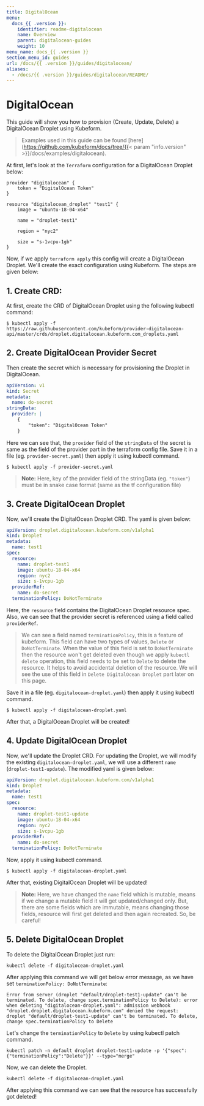```yaml
---
title: DigitalOcean
menu:
  docs_{{ .version }}:
    identifier: readme-digitalocean
    name: Overview
    parent: digitalocean-guides
    weight: 10
menu_name: docs_{{ .version }}
section_menu_id: guides
url: /docs/{{ .version }}/guides/digitalocean/
aliases:
  - /docs/{{ .version }}/guides/digitalocean/README/
---
```


# DigitalOcean

This guide will show you how to provision (Create, Update, Delete) a DigitalOcean Droplet using Kubeform.

> Examples used in this guide can be found [here](https://github.com/kubeform/docs/tree/{{< param "info.version" >}}/docs/examples/digitalocean).

At first, let's look at the `Terraform` configuration for a DigitalOcean Droplet below:

```
provider "digitalocean" {
    token = "DigitalOcean Token"
}

resource "digitalocean_droplet" "test1" {
    image = "ubuntu-18-04-x64"

    name = "droplet-test1"

    region = "nyc2"

    size = "s-1vcpu-1gb"
}
```

Now, if we apply `terraform apply` this config will create a DigitalOcean Droplet. We'll create the exact configuration using Kubeform. The steps are given below:

## 1. Create CRD:

At first, create the CRD of DigitalOcean Droplet using the following kubectl command:

```console
$ kubectl apply -f https://raw.githubusercontent.com/kubeform/provider-digitalocean-api/master/crds/droplet.digitalocean.kubeform.com_droplets.yaml
```

## 2. Create DigitalOcean Provider Secret

Then create the secret which is necessary for provisioning the Droplet in DigitalOcean.

```yaml
apiVersion: v1
kind: Secret
metadata:
  name: do-secret
stringData:
  provider: |
    {
        "token": "DigitalOcean Token"
    }
```

Here we can see that, the `provider` field of the `stringData` of the secret is same as the field of the provider part in the terraform config file. Save it in a file (eg. `provider-secret.yaml`) then apply it using kubectl command.

```console
$ kubectl apply -f provider-secret.yaml
```

> **Note:** Here, key of the provider field of the stringData (eg. `"token"`) must be in snake case format (same as the tf configuration file)

## 3. Create DigitalOcean Droplet

Now, we'll create the DigitalOcean Droplet CRD. The yaml is given below:

```yaml
apiVersion: droplet.digitalocean.kubeform.com/v1alpha1
kind: Droplet
metadata:
  name: test1
spec:
  resource:
    name: droplet-test1
    image: ubuntu-18-04-x64
    region: nyc2
    size: s-1vcpu-1gb
  providerRef:
    name: do-secret
  terminationPolicy: DoNotTerminate
```

Here, the `resource` field contains the DigitalOcean Droplet resource spec. Also, we can see that the provider secret is referenced using a field called `providerRef`.

> We can see a field named `terminationPolicy`, this is a feature of kubeform. This field can have two types of values, `Delete` or `DoNotTerminate`. When the value of this field is set to `DoNotTerminate` then the resource won't get deleted even though we apply `kubectl delete` operation, this field needs to be set to `Delete` to delete the resource. It helps to avoid accidental deletion of the resource. We will see the use of this field in `Delete DigitalOcean Droplet` part later on this page.

Save it in a file (eg. `digitalocean-droplet.yaml`) then apply it using kubectl command.

```console
$ kubectl apply -f digitalocean-droplet.yaml
```

After that, a DigitalOcean Droplet will be created!

## 4. Update DigitalOcean Droplet

Now, we'll update the Droplet CRD. For updating the Droplet, we will modify the existing `digitalocean-droplet.yaml`, we will use a different `name` (`droplet-test1-update`). The modified yaml is given below:

```yaml
apiVersion: droplet.digitalocean.kubeform.com/v1alpha1
kind: Droplet
metadata:
  name: test1
spec:
  resource:
    name: droplet-test1-update
    image: ubuntu-18-04-x64
    region: nyc2
    size: s-1vcpu-1gb
  providerRef:
    name: do-secret
  terminationPolicy: DoNotTerminate
```

Now, apply it using kubectl command.

```console
$ kubectl apply -f digitalocean-droplet.yaml
```

After that, existing DigitalOcean Droplet will be updated!

> **Note:** Here, we have changed the `name` field which is mutable, means if we change a mutable field it will get updated/changed only. But, there are some fields which are immutable, means changing those fields, resource will first get deleted and then again recreated. So, be careful!


## 5. Delete DigitalOcean Droplet

To delete the DigitalOcean Droplet just run:

```console
kubectl delete -f digitalocean-droplet.yaml
```

After applying this command we will get below error message, as we have set `terminationPolicy: DoNotTerminate`:

```text
Error from server (droplet "default/droplet-test1-update" can't be terminated. To delete, change spec.terminationPolicy to Delete): error when deleting "digitalocean-droplet.yaml": admission webhook "droplet.droplet.digitalocean.kubeform.com" denied the request: droplet "default/droplet-test1-update" can't be terminated. To delete, change spec.terminationPolicy to Delete
```

Let's change the `terminationPolicy` to `Delete` by using kubectl patch command.

```console
kubectl patch -n default droplet droplet-test1-update -p '{"spec":{"terminationPolicy":"Delete"}}' --type="merge"
```

Now, we can delete the Droplet.

```console
kubectl delete -f digitalocean-droplet.yaml
```

After applying this command we can see that the resource has successfully got deleted!
